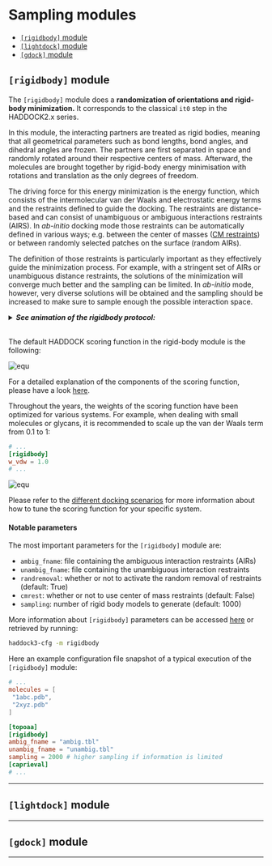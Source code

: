 # Sampling modules

- [`[rigidbody]` module](#rigidbody-module)
- [`[lightdock]` module](#lightdock-module)
- [`[gdock]` module](#gdock-module)


## `[rigidbody]` module

The `[rigidbody]` module does a **randomization of orientations and rigid-body minimization.**
It corresponds to the classical `it0` step in the HADDOCK2.x series.

In this module, the interacting partners are treated as rigid bodies, meaning that all geometrical parameters such as bond lengths, bond angles, and dihedral angles are frozen.
The partners are first separated in space and randomly rotated around their respective centers of mass.
Afterward, the molecules are brought together by rigid-body energy minimisation with rotations and translation as the only degrees of freedom.

The driving force for this energy minimization is the energy function, which consists of the intermolecular van der Waals and electrostatic energy terms and the restraints defined to guide the docking.
The restraints are distance-based and can consist of unambiguous or ambiguous interactions restraints (AIRS).
In *ab-initio* docking mode those restraints can be automatically defined in various ways; e.g. between the center of masses ([CM restraints](../abinitio_docking.md#center-of-mass-restraints)) or between randomly
selected patches on the surface (random AIRs).

The definition of those restraints is particularly important as they effectively guide the minimization process.
For example, with a stringent set of AIRs or unambiguous distance restraints, the solutions of the minimization will converge much better and the sampling can be limited.
In *ab-initio* mode, however, very diverse solutions will be obtained and the sampling should be increased to make sure to sample enough the possible interaction space.

<details >
<summary style="bold">
<b><i>See animation of the rigidbody protocol:</i></b>
</summary>
<figure align="center">
  <img src="./images/haddock_mini.gif">
</figure>
</details>
<br>

The default HADDOCK scoring function in the rigid-body module is the following:

![equ](https://latex.codecogs.com/gif.latex?HS=0.01E_{vdw}&plus;1.0E_{elec}&plus;0.01E_{air}&plus;1.0E_{desolv}-0.01BSA)

For a detailed explanation of the components of the scoring function, please have a look [here](../haddocking.md#haddock-scoring-function).

Throughout the years, the weights of the scoring function have been optimized for various systems.
For example, when dealing with small molecules or glycans, it is recommended to scale up the van der Waals term from 0.1 to 1:

```toml
# ...
[rigidbody]
w_vdw = 1.0
# ...
```

![equ](https://latex.codecogs.com/gif.latex?HS_{small}=1.0E_{vdw}&plus;1.0E_{elec}&plus;0.01E_{air}&plus;1.0E_{desolv}-0.01BSA)

Please refer to the [different docking scenarios](../docking_scenarios.md) for more information about how to tune the scoring function for your specific system.

#### Notable parameters

The most important parameters for the `[rigidbody]` module are:

- `ambig_fname`: file containing the ambiguous interaction restraints (AIRs)
- `unambig_fname`: file containing the unambiguous interaction restraints
- `randremoval`: whether or not to activate the random removal of restraints (default: True)
- `cmrest`: whether or not to use center of mass restraints (default: False)
- `sampling`: number of rigid body models to generate (default: 1000)

More information about `[rigidbody]` parameters can be accessed [here](https://www/bonvinlab.org/haddock3/modules/sampling/haddock.modules.sampling.rigidbody.html#default-parameters) or retrieved by running:

```bash
haddock3-cfg -m rigidbody
```

Here an example configuration file snapshot of a typical execution of the
`[rigidbody]` module:

```toml
# ...
molecules = [
 "1abc.pdb",
 "2xyz.pdb"
]

[topoaa]
[rigidbody]
ambig_fname = "ambig.tbl"
unambig_fname = "unambig.tbl"
sampling = 2000 # higher sampling if information is limited
[caprieval]
# ...
```
<hr>

## `[lightdock]` module

<hr>

## `[gdock]` module

<hr>